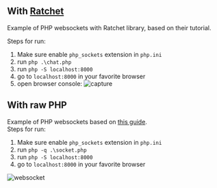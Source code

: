 ## With [Ratchet](http://socketo.me)

Example of PHP websockets with Ratchet library, based on their tutorial.

Steps for run: 
1. Make sure enable `php_sockets` extension in `php.ini`
2. run `php .\chat.php`
3. run `php -S localhost:8000`
4. go to `localhost:8000` in your favorite browser
5. open browser console:
![capture](https://user-images.githubusercontent.com/11459632/33683981-5a5c4c9a-dad5-11e7-802e-955d78138b35.PNG)

## With raw PHP

Example of PHP websockets based on [this guide](http://phppot.com/php/simple-php-chat-using-websocket/).   
Steps for run: 
1. Make sure enable `php_sockets` extension in `php.ini`
2. run `php -q .\socket.php`
3. run `php -S localhost:8000`
4. go to `localhost:8000` in your favorite browser

![websocket](https://user-images.githubusercontent.com/11459632/33634938-a76e7fe2-da1e-11e7-9e79-73e2b016d2b4.png)
